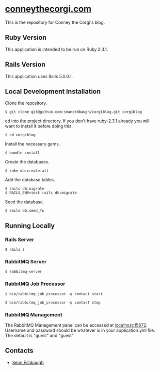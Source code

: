 # [conneythecorgi.com](http://conneythecorgi.com/)

This is the repository for Conney the Corgi's blog.

## Ruby Version

This application is intended to be run on Ruby 2.3.1.

## Rails Version

This application uses Rails 5.0.0.1.

## Local Development Installation

Clone the repository.

    $ git clone git@github.com:seaneshbaugh/corgiblog.git corgiblog

cd into the project directory. If you don't have ruby-2.3.1 already you will want to install it before doing this.

    $ cd corgiblog

Install the necessary gems.

    $ bundle install

Create the databases.

    $ rake db:create:all

Add the database tables.

    $ rails db:migrate
    $ RAILS_ENV=test rails db:migrate

Seed the database.

    $ rails db:seed_fu

## Running Locally

### Rails Server

    $ rails s

### RabbitMQ Server

    $ rabbitmq-server

### RabbitMQ Job Processor

    $ bin/rabbitmq_job_processor -q contact start

    $ bin/rabbitmq_job_processor -q contact stop

### RabbitMQ Management

The RabbitMQ Management panel can be accessed at [localhost:15672](http://localhost:15672/). Username and password should be whatever is in your application.yml file. The default is "guest" and "guest".

## Contacts

* [Sean Eshbaugh](mailto:seaneshbaugh@gmail.com)
